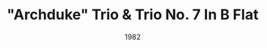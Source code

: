 ---
discogs_id: 3382878
discogs_master_id: 528310
title: '"Archduke" Trio & Trio No. 7 In B Flat'
artists: ['Vladimir Ashkenazy', 'Itzhak Perlman', 'Lynn Harrell']
date: 1982
genre: ['Classical']
image: '"Archduke" Trio & Trio No. 7 In B Flat (1812)-3382878.jpg'
label: Angel Records
country: US
category: Classical
---